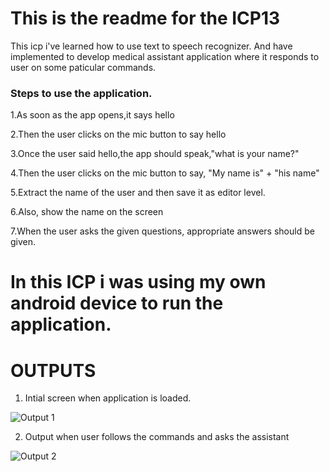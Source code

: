 # This is the readme for the ICP13

This icp i've learned how to use text to speech recognizer. And have implemented to develop medical assistant application where it responds to user on some paticular commands.

### Steps to use the application.

1.As soon as the app opens,it says hello

2.Then the user clicks on the mic button to say hello

3.Once the user said hello,the app should speak,"what is your name?"

4.Then the user clicks on the mic button to say, "My name is" + "his name"

5.Extract the name of the user and then save it as editor level.

6.Also, show the name on the screen

7.When the user asks the given questions, appropriate answers should be given.

# In this ICP i was using my own android device to run the application.

# OUTPUTS

1. Intial screen when application is loaded.

![Output 1](./Documentation/Output1.png)

2. Output when user follows the commands and asks the assistant

![Output 2](./Documentation/Output2.png)
